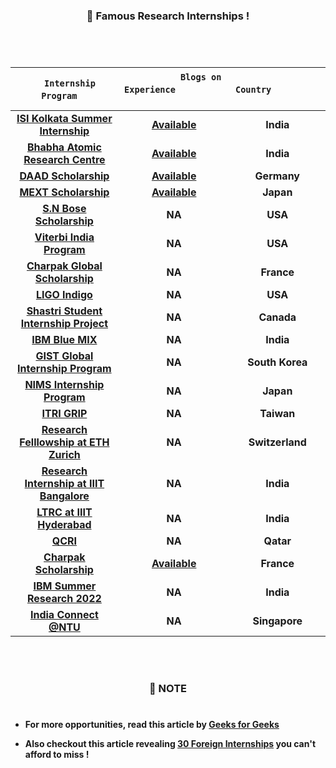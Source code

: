 #

### <p align="center"> 📜 Famous Research Internships !</p> 

#

</br>

| &nbsp; &nbsp; **`Internship Program`** &nbsp; &nbsp; | &nbsp; &nbsp; &nbsp; &nbsp; &nbsp; &nbsp; &nbsp; &nbsp; &nbsp; &nbsp; **`Blogs on Experience`** &nbsp; &nbsp; &nbsp; &nbsp; &nbsp; &nbsp; &nbsp; &nbsp; &nbsp; &nbsp; | &nbsp; &nbsp; &nbsp; &nbsp; &nbsp; &nbsp; &nbsp; &nbsp; &nbsp; &nbsp; **`Country`** &nbsp; &nbsp; &nbsp; &nbsp; &nbsp; &nbsp; &nbsp; &nbsp; &nbsp; &nbsp; |
|:-------------------------------------------------:|:-----------------------------------------------------:|:-----------------------------------------:|
| **[ISI Kolkata Summer Internship](https://www.isical.ac.in/~rcbose/internship/index.html)** | **[Available](https://mondaymorning.nitrkl.ac.in/article/2020/03/16/2676-intern-diaries--indian-statistical-institute-kolkata/)** | **India** |
|**[Bhabha Atomic Research Centre](http://www.barc.gov.in/student/)**| **[Available](https://blog.internshala.com/2019/06/how-i-got-an-internship-at-bhabha-atomic-research-centre/)** | **India** |
| **[DAAD Scholarship](https://www2.daad.de/deutschland/stipendium/datenbank/en/21148-scholarship-database/?detail=50015295)**| **[Available](https://collegedunia.com/scholarship/14-daad-scholarships)** | **Germany** |
| **[MEXT Scholarship](https://www.in.emb-japan.go.jp/Education/japanese_government_scholarships.html)** | **[Available](https://medium.com/@jaynepal/mext-scholarship-my-experience-and-suggestions-ffa6cb671902)** | **Japan** |
| **[S.N Bose Scholarship](https://www.iusstf.org/program/for-indian-students)**| **NA** | **USA** |
| **[Viterbi India Program](https://www.iusstf.org/program/iusstf-viterbi-program)** | **NA** | **USA** |
| **[Charpak Global Scholarship](https://www.inde.campusfrance.org/charpak-lab-scholarship)** | **NA** | **France** |
| **[LIGO Indigo](http://jobs.gw-indigo.org/tiki-index.php?page=LIGO-IndIGO+Summer+Students+Program)**| **NA**| **USA** |
| **[Shastri Student Internship Project](https://www.shastriinstitute.org/Shastri_Student_Internship_Project)**| **NA**| **Canada** |
| **[IBM Blue MIX](https://researcher.watson.ibm.com/researcher/view_group_subpage.php?id=8101)**| **NA**| **India** |
| **[GIST Global Internship Program](https://www.gist.ac.kr/en/html/sub07/0702.html)** | **NA** | **South Korea** |
| **[NIMS Internship Program](https://www.nims.go.jp/eng/hr-development/internship.html)** | **NA** | **Japan** |
| **[ITRI GRIP](https://www.itri.org.tw/english/ListStyle.aspx?DisplayStyle=05&SiteID=1&MmmID=617731531432246346)** | **NA** | **Taiwan** |
| **[Research Felllowship at ETH Zurich](https://inf.ethz.ch/studies/summer-research-fellowship.html)** | **NA** | **Switzerland** |
| **[Research Internship at IIIT Bangalore](https://www.iiitb.ac.in/summer-internship)** | **NA** | **India** |
| **[LTRC at IIIT Hyderabad](https://ltrc.iiit.ac.in/)** | **NA** | **India** |
| **[QCRI](https://www.hbku.edu.qa/en/qcri)** | **NA**| **Qatar** |
| **[Charpak Scholarship](https://www.inde.campusfrance.org/charpak-scholarships)** | **[Available](https://internfeel.com/charpak_riteshgupta/)** | **France** |
| **[IBM Summer Research 2022](https://researcher.watson.ibm.com/researcher/view_group_subpage.php?id=8101)** | **NA** | **India** |
| **[India Connect @NTU](https://www.ntu.edu.sg/education/student-exchanges/india-connect@ntu#Content_C067_Col01)** | **NA** | **Singapore** | 
</br>

#
 
### <p align="center"> 💢 NOTE </p>

#

* **For more opportunities, read this article by [Geeks for Geeks](https://www.geeksforgeeks.org/summer-research-internships/)** 


* **Also checkout this article revealing [30 Foreign Internships](http://anumbmind.xyz/career/internship-guide/30-foreign-research-internship-for-indian-engineering-students/) you can't afford to miss !**


